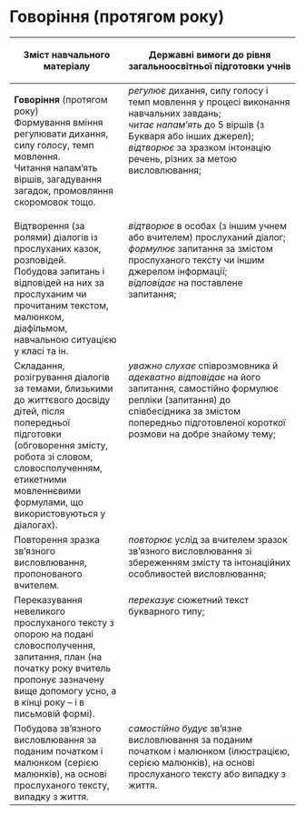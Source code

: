 # Говоріння (протягом року)
<table>
<thead>
  <tr>
    <th width="40%" align="center"><p>Зміст навчального матеріалу</p></td>
    <th width="60%" align="center"><p>Державні вимоги до рівня загальноосвітньої підготовки учнів</p></td>
  </tr>
</thead>
<tbody>
  <tr>
    <td width="40%" style="vertical-align:top !important;">
    <p><b>Говоріння</b> (протягом року)<br>
Формування вміння регулювати дихання, силу голосу, темп мовлення. <br>
Читання напам’ять віршів, загадування загадок, промовляння скоромовок тощо.<br></td>
    <td width="60%" style="vertical-align:top !important;">
<i>регулює</i> дихання, силу голосу і темп мовлення у процесі виконання навчальних завдань;<br>
<i>читає напам’ять</i> до 5 віршів (з Букваря або інших джерел);<br>
<i>відтворює</i> за зразком інтонацію речень, різних за метою висловлювання;<br></td>
  </tr>
  <tr>
    <td width="40%" style="vertical-align:top !important;">
 Відтворення (за ролями) діалогів із прослуханих казок, розповідей.<br>
Побудова запитань і відповідей на них за прослуханим чи прочитаним текстом, малюнком, діафільмом, навчальною ситуацією у класі та ін.<br></td>
    <td width="60%" style="vertical-align:top !important;">
<i>відтворює</i> в особах (з іншим учнем або вчителем) прослуханий діалог;<br>
<i>формулює</i> запитання за змістом прослуханого тексту чи іншим джерелом інформації;<br>
<i>відповідає</i> на поставлене запитання;<br></td>
  </tr>
  <tr>
    <td width="40%" style="vertical-align:top !important;">
    Складання, розігрування діалогів за темами, близькими до життєвого досвіду дітей, після попередньої підготовки (обговорення змісту, робота зі словом, словосполученням, етикетними мовленнєвими формулами, що використовуються у діалогах). </td>
    <td width="60%" style="vertical-align:top !important;">
<i>уважно слухає</i> співрозмовника й <i>адекватно відповідає</i> на його запитання, самостійно формулює репліки (запитання) до співбесідника за змістом попередньо підготовленої короткої розмови на добре знайому тему;</td>
  </tr>
  <tr>
    <td width="40%" style="vertical-align:top !important;">
Повторення зразка зв’язного висловлювання, пропонованого вчителем.</td>
    <td width="60%" style="vertical-align:top !important;">
<i>повторює</i> услід за вчителем зразок зв’язного висловлювання зі збереженням змісту та інтонаційних особливостей висловлювання;</td>
  </tr>
  <tr>
    <td width="40%" style="vertical-align:top !important;">
Переказування невеликого прослуханого тексту з опорою на подані словосполучення, запитання, план (на початку року вчитель пропонує зазначену вище допомогу усно, а в кінці року – і в письмовій формі).</td>
    <td width="60%" style="vertical-align:top !important;">
<i>переказує</i> сюжетний текст букварного типу;</td>
  </tr>
  <tr>
    <td width="40%" style="vertical-align:top !important;">
Побудова зв’язного висловлювання за поданим початком і малюнком (серією малюнків),  на основі прослуханого тексту, випадку з життя.</td>
    <td width="60%" style="vertical-align:top !important;">
<i>самостійно будує</i> зв’язне висловлювання за поданим початком і малюнком (ілюстрацією, серією малюнків), на основі прослуханого тексту або випадку з життя.</td>
  </tr>
</tbody>
</table>